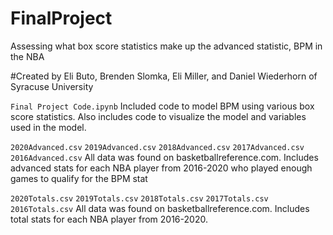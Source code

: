 # FinalProject
  Assessing what box score statistics make up the advanced statistic, BPM in the NBA 

#Created by Eli Buto, Brenden Slomka, Eli Miller, and Daniel Wiederhorn of Syracuse University

`Final Project Code.ipynb`
Included code to model BPM using various box score statistics. Also includes code to visualize the model and variables used in the model.

`2020Advanced.csv`
`2019Advanced.csv`
`2018Advanced.csv`
`2017Advanced.csv`
`2016Advanced.csv`
All data was found on basketballreference.com. Includes advanced stats for each NBA player from 2016-2020 who played enough games to qualify for the BPM stat

`2020Totals.csv`
`2019Totals.csv`
`2018Totals.csv`
`2017Totals.csv`
`2016Totals.csv`
All data was found on basketballreference.com. Includes total stats for each NBA player from 2016-2020.